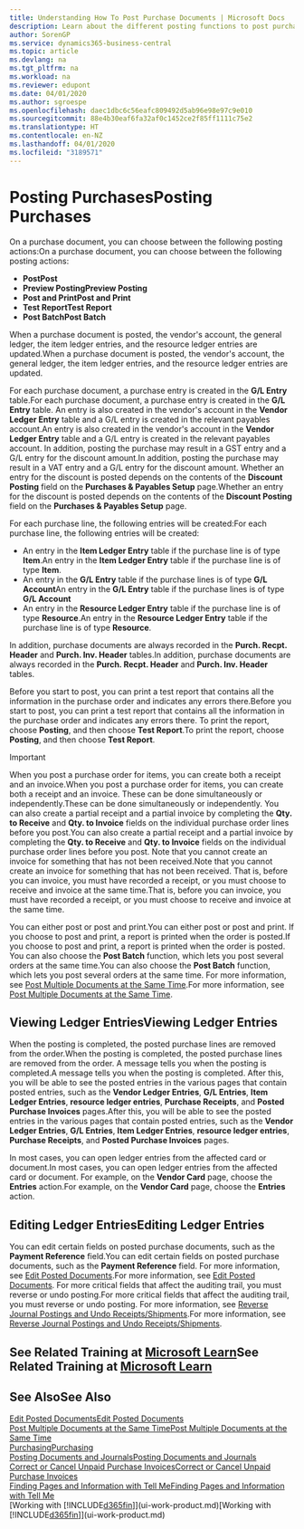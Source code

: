 ```yaml
---
title: Understanding How To Post Purchase Documents | Microsoft Docs
description: Learn about the different posting functions to post purchase documents, and how you can update posted documents.
author: SorenGP
ms.service: dynamics365-business-central
ms.topic: article
ms.devlang: na
ms.tgt_pltfrm: na
ms.workload: na
ms.reviewer: edupont
ms.date: 04/01/2020
ms.author: sgroespe
ms.openlocfilehash: daec1dbc6c56eafc809492d5ab96e98e97c9e010
ms.sourcegitcommit: 88e4b30eaf6fa32af0c1452ce2f85ff1111c75e2
ms.translationtype: HT
ms.contentlocale: en-NZ
ms.lasthandoff: 04/01/2020
ms.locfileid: "3189571"
---
```

# <a name="posting-purchases"></a><span data-ttu-id="76da2-103">Posting Purchases</span><span class="sxs-lookup"><span data-stu-id="76da2-103">Posting Purchases</span></span>
<span data-ttu-id="76da2-104">On a purchase document, you can choose between the following posting actions:</span><span class="sxs-lookup"><span data-stu-id="76da2-104">On a purchase document, you can choose between the following posting actions:</span></span>

* <span data-ttu-id="76da2-105">**Post**</span><span class="sxs-lookup"><span data-stu-id="76da2-105">**Post**</span></span>
* <span data-ttu-id="76da2-106">**Preview Posting**</span><span class="sxs-lookup"><span data-stu-id="76da2-106">**Preview Posting**</span></span>
* <span data-ttu-id="76da2-107">**Post and Print**</span><span class="sxs-lookup"><span data-stu-id="76da2-107">**Post and Print**</span></span>
* <span data-ttu-id="76da2-108">**Test Report**</span><span class="sxs-lookup"><span data-stu-id="76da2-108">**Test Report**</span></span>
* <span data-ttu-id="76da2-109">**Post Batch**</span><span class="sxs-lookup"><span data-stu-id="76da2-109">**Post Batch**</span></span>

<span data-ttu-id="76da2-110">When a purchase document is posted, the vendor's account, the general ledger, the item ledger entries, and the resource ledger entries  are updated.</span><span class="sxs-lookup"><span data-stu-id="76da2-110">When a purchase document is posted, the vendor's account, the general ledger, the item ledger entries, and the resource ledger entries  are updated.</span></span>

<span data-ttu-id="76da2-111">For each purchase document, a purchase entry is created in the **G/L Entry** table.</span><span class="sxs-lookup"><span data-stu-id="76da2-111">For each purchase document, a purchase entry is created in the **G/L Entry** table.</span></span> <span data-ttu-id="76da2-112">An entry is also created in the vendor's account in the **Vendor Ledger Entry** table and a G/L entry is created in the relevant payables account.</span><span class="sxs-lookup"><span data-stu-id="76da2-112">An entry is also created in the vendor's account in the **Vendor Ledger Entry** table and a G/L entry is created in the relevant payables account.</span></span> <span data-ttu-id="76da2-113">In addition, posting the purchase may result in a GST entry and a G/L entry for the discount amount.</span><span class="sxs-lookup"><span data-stu-id="76da2-113">In addition, posting the purchase may result in a VAT entry and a G/L entry for the discount amount.</span></span> <span data-ttu-id="76da2-114">Whether an entry for the discount is posted depends on the contents of the **Discount Posting** field on the **Purchases & Payables Setup** page.</span><span class="sxs-lookup"><span data-stu-id="76da2-114">Whether an entry for the discount is posted depends on the contents of the **Discount Posting** field on the **Purchases & Payables Setup** page.</span></span>

<span data-ttu-id="76da2-115">For each purchase line, the following entries will be created:</span><span class="sxs-lookup"><span data-stu-id="76da2-115">For each purchase line, the following entries will be created:</span></span>
- <span data-ttu-id="76da2-116">An entry in the **Item Ledger Entry** table if the purchase line is of type **Item**.</span><span class="sxs-lookup"><span data-stu-id="76da2-116">An entry in the **Item Ledger Entry** table if the purchase line is of type **Item**.</span></span>
- <span data-ttu-id="76da2-117">An entry in the **G/L Entry** table if the purchase lines is of type **G/L Account**</span><span class="sxs-lookup"><span data-stu-id="76da2-117">An entry in the **G/L Entry** table if the purchase lines is of type **G/L Account**</span></span>
- <span data-ttu-id="76da2-118">An entry in the **Resource Ledger Entry** table if the purchase line is of type **Resource**.</span><span class="sxs-lookup"><span data-stu-id="76da2-118">An entry in the **Resource Ledger Entry** table if the purchase line is of type **Resource**.</span></span>

<span data-ttu-id="76da2-119">In addition, purchase documents are always recorded in the **Purch. Recpt. Header** and **Purch. Inv. Header** tables.</span><span class="sxs-lookup"><span data-stu-id="76da2-119">In addition, purchase documents are always recorded in the **Purch. Recpt. Header** and **Purch. Inv. Header** tables.</span></span>

<span data-ttu-id="76da2-120">Before you start to post, you can print a test report that contains all the information in the purchase order and indicates any errors there.</span><span class="sxs-lookup"><span data-stu-id="76da2-120">Before you start to post, you can print a test report that contains all the information in the purchase order and indicates any errors there.</span></span> <span data-ttu-id="76da2-121">To print the report, choose **Posting**, and then choose **Test Report**.</span><span class="sxs-lookup"><span data-stu-id="76da2-121">To print the report, choose **Posting**, and then choose **Test Report**.</span></span>

> [!IMPORTANT]  
>   <span data-ttu-id="76da2-122">When you post a purchase order for items, you can create both a receipt and an invoice.</span><span class="sxs-lookup"><span data-stu-id="76da2-122">When you post a purchase order for items, you can create both a receipt and an invoice.</span></span> <span data-ttu-id="76da2-123">These can be done simultaneously or independently.</span><span class="sxs-lookup"><span data-stu-id="76da2-123">These can be done simultaneously or independently.</span></span> <span data-ttu-id="76da2-124">You can also create a partial receipt and a partial invoice by completing the **Qty. to Receive** and **Qty. to Invoice** fields on the individual purchase order lines before you post.</span><span class="sxs-lookup"><span data-stu-id="76da2-124">You can also create a partial receipt and a partial invoice by completing the **Qty. to Receive** and **Qty. to Invoice** fields on the individual purchase order lines before you post.</span></span> <span data-ttu-id="76da2-125">Note that you cannot create an invoice for something that has not been received.</span><span class="sxs-lookup"><span data-stu-id="76da2-125">Note that you cannot create an invoice for something that has not been received.</span></span> <span data-ttu-id="76da2-126">That is, before you can invoice, you must have recorded a receipt, or you must choose to receive and invoice at the same time.</span><span class="sxs-lookup"><span data-stu-id="76da2-126">That is, before you can invoice, you must have recorded a receipt, or you must choose to receive and invoice at the same time.</span></span>

<span data-ttu-id="76da2-127">You can either post or post and print.</span><span class="sxs-lookup"><span data-stu-id="76da2-127">You can either post or post and print.</span></span> <span data-ttu-id="76da2-128">If you choose to post and print, a report is printed when the order is posted.</span><span class="sxs-lookup"><span data-stu-id="76da2-128">If you choose to post and print, a report is printed when the order is posted.</span></span> <span data-ttu-id="76da2-129">You can also choose the **Post Batch** function, which lets you post several orders at the same time.</span><span class="sxs-lookup"><span data-stu-id="76da2-129">You can also choose the **Post Batch** function, which lets you post several orders at the same time.</span></span> <span data-ttu-id="76da2-130">For more information, see [Post Multiple Documents at the Same Time](ui-batch-posting.md).</span><span class="sxs-lookup"><span data-stu-id="76da2-130">For more information, see [Post Multiple Documents at the Same Time](ui-batch-posting.md).</span></span>

## <a name="viewing-ledger-entries"></a><span data-ttu-id="76da2-131">Viewing Ledger Entries</span><span class="sxs-lookup"><span data-stu-id="76da2-131">Viewing Ledger Entries</span></span>
<span data-ttu-id="76da2-132">When the posting is completed, the posted purchase lines are removed from the order.</span><span class="sxs-lookup"><span data-stu-id="76da2-132">When the posting is completed, the posted purchase lines are removed from the order.</span></span> <span data-ttu-id="76da2-133">A message tells you when the posting is completed.</span><span class="sxs-lookup"><span data-stu-id="76da2-133">A message tells you when the posting is completed.</span></span> <span data-ttu-id="76da2-134">After this, you will be able to see the posted entries in the various pages that contain posted entries, such as the **Vendor Ledger Entries**, **G/L Entries**, **Item Ledger Entries**, **resource ledger entries**, **Purchase Receipts**, and **Posted Purchase Invoices** pages.</span><span class="sxs-lookup"><span data-stu-id="76da2-134">After this, you will be able to see the posted entries in the various pages that contain posted entries, such as the **Vendor Ledger Entries**, **G/L Entries**, **Item Ledger Entries**, **resource ledger entries**, **Purchase Receipts**, and **Posted Purchase Invoices** pages.</span></span>

<span data-ttu-id="76da2-135">In most cases, you can open ledger entries from the affected card or document.</span><span class="sxs-lookup"><span data-stu-id="76da2-135">In most cases, you can open ledger entries from the affected card or document.</span></span> <span data-ttu-id="76da2-136">For example, on the **Vendor Card** page, choose the **Entries** action.</span><span class="sxs-lookup"><span data-stu-id="76da2-136">For example, on the **Vendor Card** page, choose the **Entries** action.</span></span>

## <a name="editing-ledger-entries"></a><span data-ttu-id="76da2-137">Editing Ledger Entries</span><span class="sxs-lookup"><span data-stu-id="76da2-137">Editing Ledger Entries</span></span>
<span data-ttu-id="76da2-138">You can edit certain fields on posted purchase documents, such as the **Payment Reference** field.</span><span class="sxs-lookup"><span data-stu-id="76da2-138">You can edit certain fields on posted purchase documents, such as the **Payment Reference** field.</span></span> <span data-ttu-id="76da2-139">For more information, see [Edit Posted Documents](across-edit-posted-document.md).</span><span class="sxs-lookup"><span data-stu-id="76da2-139">For more information, see [Edit Posted Documents](across-edit-posted-document.md).</span></span> <span data-ttu-id="76da2-140">For more critical fields that affect the auditing trail, you must reverse or undo posting.</span><span class="sxs-lookup"><span data-stu-id="76da2-140">For more critical fields that affect the auditing trail, you must reverse or undo posting.</span></span> <span data-ttu-id="76da2-141">For more information, see [Reverse Journal Postings and Undo Receipts/Shipments](finance-how-reverse-journal-posting.md).</span><span class="sxs-lookup"><span data-stu-id="76da2-141">For more information, see [Reverse Journal Postings and Undo Receipts/Shipments](finance-how-reverse-journal-posting.md).</span></span>

## <a name="see-related-training-at-microsoft-learn"></a><span data-ttu-id="76da2-142">See Related Training at [Microsoft Learn](/learn/modules/receive-invoice-dynamics-d365-business-central/index)</span><span class="sxs-lookup"><span data-stu-id="76da2-142">See Related Training at [Microsoft Learn](/learn/modules/receive-invoice-dynamics-d365-business-central/index)</span></span>

## <a name="see-also"></a><span data-ttu-id="76da2-143">See Also</span><span class="sxs-lookup"><span data-stu-id="76da2-143">See Also</span></span>
[<span data-ttu-id="76da2-144">Edit Posted Documents</span><span class="sxs-lookup"><span data-stu-id="76da2-144">Edit Posted Documents</span></span>](across-edit-posted-document.md)  
[<span data-ttu-id="76da2-145">Post Multiple Documents at the Same Time</span><span class="sxs-lookup"><span data-stu-id="76da2-145">Post Multiple Documents at the Same Time</span></span>](ui-batch-posting.md)  
[<span data-ttu-id="76da2-146">Purchasing</span><span class="sxs-lookup"><span data-stu-id="76da2-146">Purchasing</span></span>](purchasing-manage-purchasing.md)  
[<span data-ttu-id="76da2-147">Posting Documents and Journals</span><span class="sxs-lookup"><span data-stu-id="76da2-147">Posting Documents and Journals</span></span>](ui-post-documents-journals.md)  
[<span data-ttu-id="76da2-148">Correct or Cancel Unpaid Purchase Invoices</span><span class="sxs-lookup"><span data-stu-id="76da2-148">Correct or Cancel Unpaid Purchase Invoices</span></span>](purchasing-how-correct-cancel-unpaid-purchase-invoices.md)  
[<span data-ttu-id="76da2-149">Finding Pages and Information with Tell Me</span><span class="sxs-lookup"><span data-stu-id="76da2-149">Finding Pages and Information with Tell Me</span></span>](ui-search.md)  
<span data-ttu-id="76da2-150">[Working with [!INCLUDE[d365fin](includes/d365fin_md.md)]](ui-work-product.md)</span><span class="sxs-lookup"><span data-stu-id="76da2-150">[Working with [!INCLUDE[d365fin](includes/d365fin_md.md)]](ui-work-product.md)</span></span>
